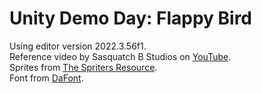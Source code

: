 # Unity Demo Day: Flappy Bird
Using editor version 2022.3.56f1.  
Reference video by Sasquatch B Studios on [YouTube](https://www.youtube.com/watch?v=hKGzSYXPQwY&ab_channel=SasquatchBStudios).  
Sprites from [The Spriters Resource](https://www.spriters-resource.com/mobile/flappybird/sheet/59894/).  
Font from [DaFont](https://www.dafont.com/04b-19.font?text=hi+my).
